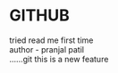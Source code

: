 # GITHUB
tried read me first time
<br>
author - pranjal patil
<br>
......git
this is a new feature

